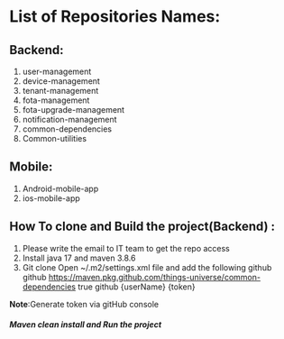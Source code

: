 # List of Repositories Names:
## Backend:
1. user-management
2. device-management
3. tenant-management
4. fota-management
5. fota-upgrade-management
6. notification-management
7. common-dependencies
8. Common-utilities
## Mobile:
1. Android-mobile-app
2. ios-mobile-app 

## How To clone and Build the project(Backend) :
1. Please write the email to IT team  to get the repo access 
2. Install java 17 and maven 3.8.6
3. Git clone <repo Name>
    Open ~/.m2/settings.xml file and add the following
    <profiles>
        <profile>
          <id>github</id>
          <repositories>
            <repository>
              <id>github</id>
           <url>https://maven.pkg.github.com/things-universe/common-dependencies</url>
              <snapshots>
                <enabled>true</enabled>
              </snapshots>
            </repository>
          </repositories>
        </profile>
      </profiles>
    <servers>
        <server>
          <id>github</id>
          <username>{userName}</username>
          <password>{token}</password>
        </server>
      </servers>

 **Note**:Generate token via gitHub console 
##### Maven clean install and Run the project 









